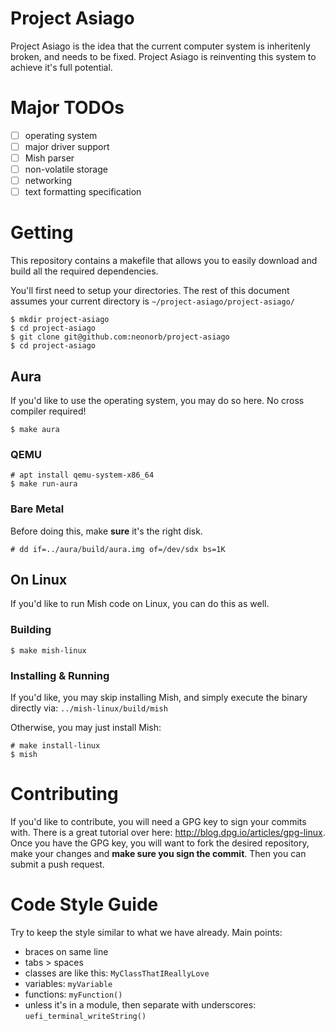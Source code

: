 # Project Asiago
Project Asiago is the idea that the current computer system is inheritenly broken, and needs to be fixed. Project Asiago is reinventing this system to achieve it's full potential.

# Major TODOs
 - [ ] operating system
  - [ ] major driver support
 - [ ] Mish parser
 - [ ] non-volatile storage
 - [ ] networking
 - [ ] text formatting specification

# Getting
This repository contains a makefile that allows you to easily download and build all the required dependencies.

You'll first need to setup your directories. The rest of this document assumes your current directory is `~/project-asiago/project-asiago/`
```
$ mkdir project-asiago
$ cd project-asiago
$ git clone git@github.com:neonorb/project-asiago
$ cd project-asiago
```

## Aura
If you'd like to use the operating system, you may do so here. No cross compiler required!

```
$ make aura
```

### QEMU
```
# apt install qemu-system-x86_64
$ make run-aura
```

### Bare Metal
Before doing this, make **sure** it's the right disk.

```
# dd if=../aura/build/aura.img of=/dev/sdx bs=1K
```

## On Linux
If you'd like to run Mish code on Linux, you can do this as well.

### Building
```
$ make mish-linux
```

### Installing & Running
If you'd like, you may skip installing Mish, and simply execute the binary directly via: `../mish-linux/build/mish`

Otherwise, you may just install Mish:

```
# make install-linux
$ mish
```

# Contributing
If you'd like to contribute, you will need a GPG key to sign your commits with. There is a great tutorial over here: http://blog.dpg.io/articles/gpg-linux. Once you have the GPG key, you will want to fork the desired repository, make your changes and **make sure you sign the commit**. Then you can submit a push request.

# Code Style Guide
Try to keep the style similar to what we have already. Main points:
 - braces on same line
 - tabs > spaces
 - classes are like this: `MyClassThatIReallyLove`
 - variables: `myVariable`
 - functions: `myFunction()`
 - unless it's in a module, then separate with underscores: `uefi_terminal_writeString()`
